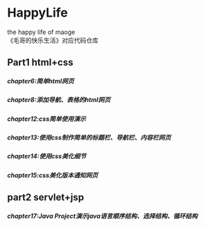 # HappyLife

the happy life of maoge  
《毛哥的快乐生活》对应代码仓库

## Part1 html+css

##### chapter6:简单html网页
##### chapter8:添加导航、表格的html网页
##### chapter12:css简单使用演示
##### chapter13:使用css制作简单的标题栏、导航栏、内容栏网页
##### chapter14:使用css美化细节
##### chapter15:css美化版本通知网页

## part2 servlet+jsp

##### chapter17:Java Project演示java语言顺序结构、选择结构、循环结构